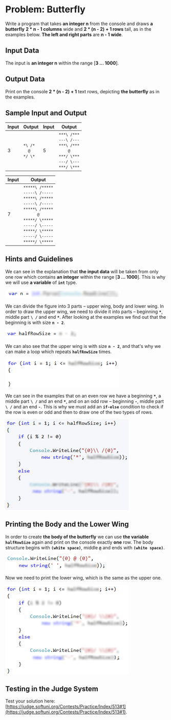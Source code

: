 # Problem: Butterfly

Write a program that takes **an integer n** from the console and draws **a butterfly** **2 * n - 1 columns** wide and **2 * (n - 2) + 1 rows** tall, as in the examples below. **The left and right parts** are **n - 1 wide**.

## Input Data

The input is **an integer n** within the range [**3 … 1000**].

## Output Data

Print on the console **2 * (n - 2) + 1** text rows, depicting **the butterfly** as in the examples.

## Sample Input and Output

| Input | Output | Input | Output |
| --- | --- | --- | --- |
|3|<code>&#42;&#92;&nbsp;&#47;&#42;</code><br><code>&nbsp;&nbsp;&#64;&nbsp;&nbsp;</code><br><code>&#42;&#47;&nbsp;&#92;&#42;</code><br>|5|<code>&#42;&#42;&#42;&#92;&nbsp;&#47;&#42;&#42;&#42;</code><br><code>&#45;&#45;&#45;&#92;&nbsp;&#47;&#45;&#45;&#45;</code><br><code>&#42;&#42;&#42;&#92;&nbsp;&#47;&#42;&#42;&#42;</code><br><code>&nbsp;&nbsp;&nbsp;&nbsp;&#64;&nbsp;&nbsp;&nbsp;&nbsp;</code><br><code>&#42;&#42;&#42;&#47;&nbsp;&#92;&#42;&#42;&#42;</code><br><code>&#45;&#45;&#45;&#47;&nbsp;&#92;&#45;&#45;&#45;</code><br><code>&#42;&#42;&#42;&#47;&nbsp;&#92;&#42;&#42;&#42;</code><br>|

| Input | Output |
| --- | --- |
|7|<code>&#42;&#42;&#42;&#42;&#42;&#92;&nbsp;&#47;&#42;&#42;&#42;&#42;&#42;</code><br><code>&#45;&#45;&#45;&#45;&#45;&#92;&nbsp;&#47;&#45;&#45;&#45;&#45;&#45;</code><br><code>&#42;&#42;&#42;&#42;&#42;&#92;&nbsp;&#47;&#42;&#42;&#42;&#42;&#42;</code><br><code>&#45;&#45;&#45;&#45;&#45;&#92;&nbsp;&#47;&#45;&#45;&#45;&#45;&#45;</code><br><code>&#42;&#42;&#42;&#42;&#42;&#92;&nbsp;&#47;&#42;&#42;&#42;&#42;&#42;</code><br><code>&nbsp;&nbsp;&nbsp;&nbsp;&nbsp;&nbsp;&#64;&nbsp;&nbsp;&nbsp;&nbsp;&nbsp;&nbsp;</code><br><code>&#42;&#42;&#42;&#42;&#42;&#47;&nbsp;&#92;&#42;&#42;&#42;&#42;&#42;</code><br><code>&#45;&#45;&#45;&#45;&#45;&#47;&nbsp;&#92;&#45;&#45;&#45;&#45;&#45;</code><br><code>&#42;&#42;&#42;&#42;&#42;&#47;&nbsp;&#92;&#42;&#42;&#42;&#42;&#42;</code><br><code>&#45;&#45;&#45;&#45;&#45;&#47;&nbsp;&#92;&#45;&#45;&#45;&#45;&#45;</code><br><code>&#42;&#42;&#42;&#42;&#42;&#47;&nbsp;&#92;&#42;&#42;&#42;&#42;&#42;</code><br>|

## Hints and Guidelines

We can see in the explanation that **the input data** will be taken from only one row which contains **an integer** within the range [**3 … 1000**]. This is why we will use **a variable** of **`int`** type.

![](/assets/chapter-6-2-images/02.Butterfly-01.png)

We can divide the figure into 3 parts – upper wing, body and lower wing. In order to draw the upper wing, we need to divide it into parts – beginning **`*`**, middle part **`\ /`** and end **`*`**. After looking at the examples we find out that the beginning is with size **`n - 2`**.

![](/assets/chapter-6-2-images/02.Butterfly-02.png)

We can also see that the upper wing is with size **`n - 2`**, and that's why we can make a loop which repeats **`halfRowSize`** times.

![](/assets/chapter-6-2-images/02.Butterfly-03.png)

We can see in the examples that on an even row we have a beginning **`*`**, a middle part **`\ /`** and an end **`*`**, and on an odd row – beginning **`-`**, middle part **`\ /`** and an end **`-`**. This is why we must add an **`if-else`** condition to check if the row is even or odd and then to draw one of the two types of rows.

![](/assets/chapter-6-2-images/02.Butterfly-04.png)

## Printing the Body and the Lower Wing 

In order to create **the body of the butterfly** we can use **the variable** **`halfRowSize`** again and print on the console exactly **one** row. The body structure begins with **`(white space)`**, middle **`@`** and ends with **`(white space)`**.

![](/assets/chapter-6-2-images/02.Butterfly-05.png)

Now we need to print the lower wing, which is the same as the upper one.

![](/assets/chapter-6-2-images/02.Butterfly-06.png)

## Testing in the Judge System

Test your solution here: [https://judge.softuni.org/Contests/Practice/Index/513#1](https://judge.softuni.org/Contests/Practice/Index/513#1).
